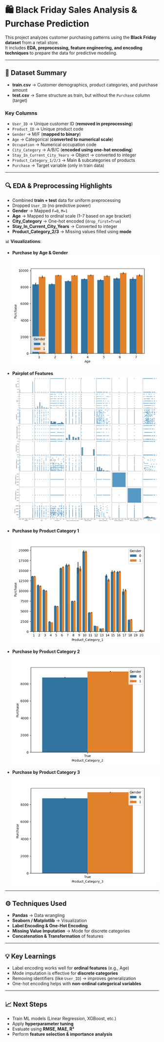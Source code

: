 # 🛍️ Black Friday Sales Analysis & Purchase Prediction

This project analyzes customer purchasing patterns using the **Black Friday dataset** from a retail store.  
It includes **EDA, preprocessing, feature engineering, and encoding techniques** to prepare the data for predictive modeling.

---

## 📁 Dataset Summary

- **train.csv** → Customer demographics, product categories, and purchase amount  
- **test.csv** → Same structure as train, but without the `Purchase` column (target)  

### Key Columns
- `User_ID` → Unique customer ID (**removed in preprocessing**)  
- `Product_ID` → Unique product code  
- `Gender` → M/F (**mapped to binary**)  
- `Age` → Categorical (**converted to numerical scale**)  
- `Occupation` → Numerical occupation code  
- `City_Category` → A/B/C (**encoded using one-hot encoding**)  
- `Stay_In_Current_City_Years` → Object → converted to integer  
- `Product_Category_1/2/3` → Main & subcategories of products  
- `Purchase` → Target variable (only in train data)  

---

## 🔍 EDA & Preprocessing Highlights

- Combined **train + test** data for uniform preprocessing  
- Dropped `User_ID` (no predictive power)  
- **Gender** → Mapped `F=0`, `M=1`  
- **Age** → Mapped to ordinal scale (1–7 based on age bracket)  
- **City_Category** → One-hot encoded (`drop_first=True`)  
- **Stay_In_Current_City_Years** → Converted to integer  
- **Product_Category_2/3** → Missing values filled using **mode**  

📊 **Visualizations**:

- **Purchase by Age & Gender**  
  ![Purchase vs Age](plots/Age_purchase.png)

- **Pairplot of Features**  
  ![Pairplot](plots/pairplot.png)

- **Purchase by Product Category 1**  
  ![Product Category 1](plots/Productcategory1_purchase.png)

- **Purchase by Product Category 2**  
  ![Product Category 2](plots/Productcategory2_purchase.png)

- **Purchase by Product Category 3**  
  ![Product Category 3](plots/Productcategory3_purchase.png)

---

## ⚙️ Techniques Used

- **Pandas** → Data wrangling  
- **Seaborn / Matplotlib** → Visualization  
- **Label Encoding & One-Hot Encoding**  
- **Missing Value Imputation** → Mode for discrete categories  
- **Concatenation & Transformation** of features  

---

## 💡 Key Learnings

- Label encoding works well for **ordinal features** (e.g., Age)  
- Mode imputation is effective for **discrete categories**  
- Removing identifiers (like `User_ID`) → improves generalization  
- One-hot encoding helps with **non-ordinal categorical variables**  

---

## 📈 Next Steps

- Train ML models (Linear Regression, XGBoost, etc.)  
- Apply **hyperparameter tuning**  
- Evaluate using **RMSE, MAE, R²**  
- Perform **feature selection & importance analysis**  
